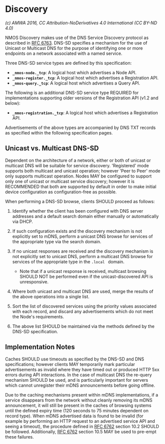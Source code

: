 # Discovery

_(c) AMWA 2016, CC Attribution-NoDerivatives 4.0 International (CC BY-ND 4.0)_

NMOS Discovery makes use of the DNS Service Discovery protocol as described in [RFC 6763](https://tools.ietf.org/html/rfc6763). DNS-SD specifies a mechanism for the use of Unicast or Multicast DNS for the purpose of identifying one or more endpoints on a network associated with a named service.

Three DNS-SD service types are defined by this specification:

- **`_nmos-node._tcp`**: A logical host which advertises a Node API.
- **`_nmos-register._tcp`**: A logical host which advertises a Registration API.
- **`_nmos-query._tcp`**: A logical host which advertises a Query API.

The following is an additional DNS-SD service type REQUIRED for implementations supporting older versions of the Registration API (v1.2 and below):

- **`_nmos-registration._tcp`**: A logical host which advertises a Registration API.

Advertisements of the above types are accompanied by DNS TXT records as specified within the following specification pages.

## Unicast vs. Multicast DNS-SD

Dependent on the architecture of a network, either or both of unicast or multicast DNS will be suitable for service discovery. 'Registered' mode supports both multicast and unicast operation; however 'Peer to Peer' mode only supports multicast operation. Nodes MAY be configured to support only one of unicast or multicast service discovery; however it is RECOMMENDED that both are supported by default in order to make initial device configuration as configuration-free as possible.

When performing a DNS-SD browse, clients SHOULD proceed as follows:

1. Identify whether the client has been configured with DNS server addresses and a default search domain either manually or automatically via DHCP.
2. If such configuration exists and the discovery mechanism is not explicitly set to mDNS, perform a unicast DNS browse for services of the appropriate type via the search domain.
3. If no unicast responses are received and the discovery mechanism is not explicitly set to unicast DNS, perform a multicast DNS browse for services of the appropriate type in the  `.local ` domain.

   - Note that if a unicast response is received, multicast browsing SHOULD NOT be performed even if the unicast-discovered API is unresponsive.

4. Where both unicast and multicast DNS are used, merge the results of the above operations into a single list.
5. Sort the list of discovered services using the priority values associated with each record, and discard any advertisements which do not meet the Node's requirements.
6. The above list SHOULD be maintained via the methods defined by the DNS-SD specification.

## Implementation Notes

Caches SHOULD use timeouts as specified by the DNS-SD and DNS specifications; however clients MAY temporarily mark particular advertisements as invalid where they have timed out or produced HTTP 5xx errors during API interactions. In the case of multicast DNS the re-query mechanism SHOULD be used, and is particularly important for servers which cannot unregister their mDNS announcements before going offline.

Due to the caching mechanisms present within mDNS implementations, if a service disappears from the network without cleanly removing its mDNS announcement, it will still be present in the caches of browsing systems until the defined expiry time (120 seconds to 75 minutes dependent on record type). When mDNS advertised data is found to be invalid (for example by performing an HTTP request to an advertised service API and seeing a timeout), the procedure defined in [RFC 6762](https://tools.ietf.org/html/rfc6762) section 10.2 SHOULD be followed. Additionally, [RFC 6762](https://tools.ietf.org/html/rfc6762) section 10.5 MAY be used to pre-empt these failures.

